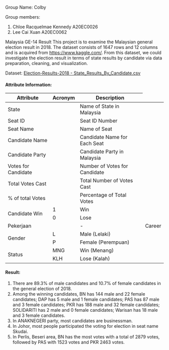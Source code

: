 Group Name: Colby

Group members: 
1. Chloe Racquelmae Kennedy A20EC0026
2. Lee Cai Xuan A20EC0062

Malaysia GE-14 Result
This project is to examine the Malaysian general election result in 2018. The dataset consists of 1647 rows and 12 columns and is acquired from https://www.kaggle.com/. From this dataset, we could investigate the election result in terms of state results by candidate via data preparation, cleaning, and visualization.

Dataset:
[Election-Results-2018 - State_Results_By_Candidate.csv](https://github.com/drshahizan/Python_EDA/files/10317347/Election-Results-2018.-.State_Results_By_Candidate.csv)

#### Attribute Information:
<table>
    <thead>
        <tr>
            <th>Attribute</th>
            <th>Acronym</th>
            <th>Description</th>
        </tr>
    </thead>
    <tbody>
        <tr>
            <td rowspan=1>State<td>
            <td>Name of State in Malaysia</td>
        </tr>
        <tr>
            <td rowspan=1>Seat ID<td>
            <td>Seat ID Number</td>
        </tr>
        <tr>
            <td rowspan=1>Seat Name<td>
            <td>Name of Seat</td>
        </tr>
        <tr>
            <td rowspan=1>Candidate Name<td>
            <td>Candidate Name for Each Seat</td>
        </tr>
        <tr>
            <td rowspan=1>Candidate Party<td>
            <td>Candidate Party in Malaysia</td>
        </tr>
        <tr>
            <td rowspan=1>Votes for Candidate<td>
            <td>Number of Votes for Candidate</td>
        </tr>
        <tr>
            <td rowspan=1>Total Votes Cast<td>
            <td>Total Number of Votes Cast</td>
        </tr>
        <tr>
            <td rowspan=1>% of total Votes<td>
            <td>Percentage of Total Votes</td>
        </tr>
        <tr>
            <td rowspan=2>Candidate Win</td>
            <td>1</td>
            <td>Win</td>
        </tr>
        <tr>
            <td>0</td>
            <td>Lose</td>
        </tr>
        <tr>
            <td rowspan=1>Pekerjaan<td>
            <td>-</td>
            <td>Career</td>
        </tr>
        <tr>
            <td rowspan=2>Gender</td>
            <td>L</td>
            <td>Male (Lelaki)</td>
        </tr>
        <tr>
            <td>P</td>
            <td>Female (Perempuan)</td>
        </tr>
        <tr>
            <td rowspan=2>Status</td>
            <td>MNG</td>
            <td>Win (Menang)</td>
        </tr>
        <tr>
            <td>KLH</td>
            <td>Lose (Kalah)</td>
        </tr>
    </tbody>
</table>

#### Result:
1. There are 89.3% of male candidates and 10.7% of female candidates in the general election of 2018.
2. Among the winning candidates, BN has 144 male and 22 female candidates; DAP has 5 male and 1 female candidates; PAS has 87 male and 3 female candidates; PKR has 188 male and 32 female candidates; SOLIDARITI has 2 male and 0 female candidates; Warisan has 18 male and 3 female candidates.
3. In ANAKNEGERI party, most candidates are businessman.
4. In Johor, most people participated the voting for election in seat name Skudai.
5. In Perlis, Beseri area, BN has the most votes with a total of 2879 votes, followed by PAS with 1523 votes and PKR 2463 votes.
